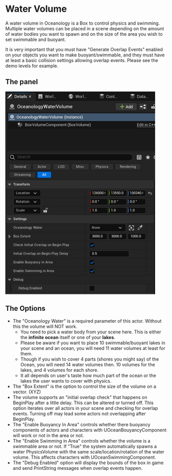 # Water Volume

A water volume in Oceanology is a Box to control physics and swimming. Multiple water volumes can be placed in a scene depending on the amount of water bodies you want to spawn and on the size of the area you wish to set swimmable and buoyant.

It is very important that you must have "Generate Overlap Events" enabled on your objects you want to make buoyant/swimmable, and they must have at least a basic collision settings allowing overlap events. Please see the demo levels for example.

## The panel
![image](../../assets/images/features/water-1.webp)

## The Options
* The "Oceanology Water" is a required parameter of this actor. Without this the volume will NOT work.
  * You need to pick a water body from your scene here. This is either the **infinite ocean** itself or one of your **lakes**.
  * Please be aware if you want to place 10 swimmable/buoyant lakes in your scene and an ocean, you will need 11 water volumes at least for them.
  * Though if you wish to cover 4 parts (shores you might say) of the Ocean, you will need 14 water volumes then. 10 volumes for the lakes, and 4 volumes for each shore.
  * It all depends on user's taste how much part of the ocean or the lakes the user wants to cover with physics.
* The "Box Extent" is the option to control the size of the volume on a vector. (XYZ)
* The volume supports an "initial overlap check" that happens on BeginPlay after a little delay. This can be altered or turned off. This option iterates over all actors in your scene and checking for overlap events. Turning off may lead some actors not overlapping after BeginPlay.
* The "Enable Buoyancy In Area" controls whether there buoyancy components of actors and characters with UOceanBouyancyComponent will work or not in the area or not.
* The "Enable Swimming in Area" controls whether the volume is a swimmable area or not. If "True" the system automatically spawns a water PhysicsVolume with the same scale/location/rotation of the water volume. This affects characters with UOceanSwimmingComponent.
* The "Debug Enabled" option will display the bounds of the box in game and send PrintString messages when overlap events happen.